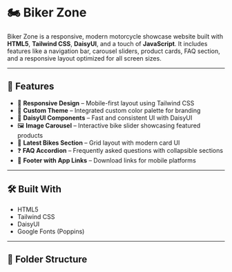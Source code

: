 # 🏍️ Biker Zone

Biker Zone is a responsive, modern motorcycle showcase website built with **HTML5**, **Tailwind CSS**, **DaisyUI**, and a touch of **JavaScript**. It includes features like a navigation bar, carousel sliders, product cards, FAQ section, and a responsive layout optimized for all screen sizes.

---

## 🚀 Features

- 📱 **Responsive Design** – Mobile-first layout using Tailwind CSS
- 🎨 **Custom Theme** – Integrated custom color palette for branding
- 🧩 **DaisyUI Components** – Fast and consistent UI with DaisyUI
- 🖼️ **Image Carousel** – Interactive bike slider showcasing featured products
- 🧾 **Latest Bikes Section** – Grid layout with modern card UI
- ❓ **FAQ Accordion** – Frequently asked questions with collapsible sections
- 👣 **Footer with App Links** – Download links for mobile platforms

---

## 🛠️ Built With

- HTML5
- Tailwind CSS
- DaisyUI
- Google Fonts (Poppins)

---

## 📂 Folder Structure

